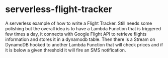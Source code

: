 # serverless-flight-tracker

A serverless example of how to write a Flight Tracker.
Still needs some polishing but the overall idea is to have a Lambda Function that is triggered few times a day, it connects with Google Flight API to retrieve flights information and stores it in a dynamodb table. Then there is a Stream on DynamoDB hooked to another Lambda Function that will check prices and if it is below a given threshold it will fire an SMS notification.

